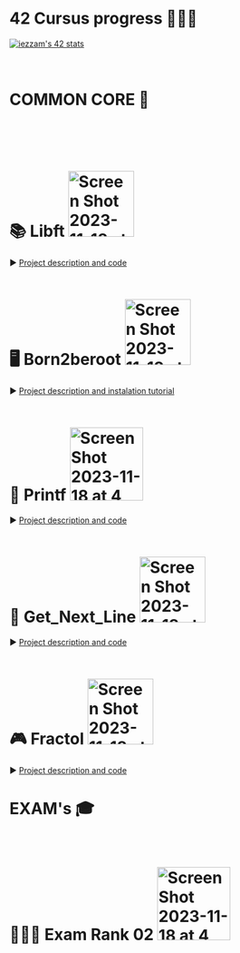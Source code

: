 # 42 Cursus progress 👨🏻‍💻 

<a href="https://github.com/oakoudad/badge42"><img src="https://badge.mediaplus.ma/kettlebells/iezzam" alt="iezzam's 42 stats" /></a>
<br>
<br>
<br>
# COMMON CORE 🧠 
<br>
<br>
<br>

# 📚 Libft <img width="116" alt="Screen Shot 2023-11-18 at 4 49 01 AM" src="https://github.com/gemartin99/42cursus/assets/66915274/c41df0c0-4541-4bac-b929-b7ff4a30b397">

 
► [Project description and code](https://github.com/KanekiEzz/1337_Libft_42 )
<br>
<br>

# 🖥 Born2beroot <img width="116" alt="Screen Shot 2023-11-18 at 4 49 01 AM" src="https://github.com/gemartin99/42cursus/assets/66915274/c41df0c0-4541-4bac-b929-b7ff4a30b397">
► [Project description and instalation tutorial](https://github.com/KanekiEzz/1337_Born2beroot_42 )
<br>
<br>
# 📝 Printf <img width="129" alt="Screen Shot 2023-11-18 at 4 47 13 AM" src="https://github.com/gemartin99/42cursus/assets/66915274/af63455d-c404-4bea-bfe5-cdfd21dcbafe">
► [Project description and code](https://github.com/KanekiEzz/1337_Printf_42)
<br>
<br>
# 📖 Get_Next_Line <img width="116" alt="Screen Shot 2023-11-18 at 4 49 01 AM" src="https://github.com/gemartin99/42cursus/assets/66915274/c41df0c0-4541-4bac-b929-b7ff4a30b397">
► [Project description and code](https://github.com/KanekiEzz/1337_Get_Next_Line_42 )
<br>
<br>
# 🎮 Fractol <img width="116" alt="Screen Shot 2023-11-18 at 4 49 01 AM" src="https://github.com/gemartin99/42cursus/assets/66915274/c41df0c0-4541-4bac-b929-b7ff4a30b397">
► [Project description and code](https://github.com/gemartin99/1337_Fractol_42)
<br>
<!--  
<br>
# 📶 Minitalk <img width="116" alt="Screen Shot 2023-11-18 at 4 49 01 AM" src="https://github.com/gemartin99/42cursus/assets/66915274/c41df0c0-4541-4bac-b929-b7ff4a30b397">
► [Code](https://github.com/gemartin99/Minitalk)
<br>
<br>
# 🔢 Push_swap <img width="116" alt="Screen Shot 2023-11-18 at 4 49 01 AM" src="https://github.com/gemartin99/42cursus/assets/66915274/c41df0c0-4541-4bac-b929-b7ff4a30b397">
► [Project description and code](https://github.com/gemartin99/Push_swap)
<br>
<br>
# 🍴 Philosophers <img width="129" alt="Screen Shot 2023-11-18 at 4 47 13 AM" src="https://github.com/gemartin99/42cursus/assets/66915274/af63455d-c404-4bea-bfe5-cdfd21dcbafe">
► [Project description and code](https://github.com/gemartin99/Philosophers)
<br>
<br>
# 🐚 Minishell <img width="118" alt="Screen Shot 2023-11-18 at 4 50 14 AM" src="https://github.com/gemartin99/42cursus/assets/66915274/c14f2848-1249-4485-84ee-2b68644556d3">

► [Project description and code](https://github.com/gemartin99/minishell)
<br>

# ⚡️ MiniRT <img width="121" alt="Screen Shot 2023-11-18 at 4 49 55 AM" src="https://github.com/gemartin99/42cursus/assets/66915274/c29192d0-a3d2-49ef-866a-a6e0891e4d42">

► [Project description and code](https://github.com/gemartin99/MiniRT)
<br>

# C ➕➕ <img width="129" alt="Screen Shot 2023-11-18 at 4 47 13 AM" src="https://github.com/gemartin99/42cursus/assets/66915274/af63455d-c404-4bea-bfe5-cdfd21dcbafe">
► [Code](https://github.com/gemartin99/CPP00)
<br>

# 🌐 Netpractice <img width="129" alt="Screen Shot 2023-11-18 at 4 47 13 AM" src="https://github.com/gemartin99/42cursus/assets/66915274/af63455d-c404-4bea-bfe5-cdfd21dcbafe">

# 💬 IRC <img width="116" alt="Screen Shot 2023-11-18 at 4 49 01 AM" src="https://github.com/gemartin99/42cursus/assets/66915274/c41df0c0-4541-4bac-b929-b7ff4a30b397">
► [Project description and code](https://github.com/gemartin99/ft_irc)
<br>

# 🐳 Inception <img width="129" alt="Screen Shot 2023-11-18 at 4 47 13 AM" src="https://github.com/gemartin99/42cursus/assets/66915274/af63455d-c404-4bea-bfe5-cdfd21dcbafe">
► [Project description and tutorial](https://github.com/gemartin99/Inception-Tutorial) TUTORIAL WIP 🛠🔜
<br>
# 🏓 Transcendence <img width="116" alt="Screen Shot 2023-11-18 at 4 49 01 AM" src="https://github.com/gemartin99/42cursus/assets/66915274/c41df0c0-4541-4bac-b929-b7ff4a30b397">

► [Code](https://github.com/gemartin99/ft_transcendence)

<br>
-->
# EXAM's 🎓
<br>

# 👨🏻‍🎓 Exam Rank 02 <img width="129" alt="Screen Shot 2023-11-18 at 4 47 13 AM" src="https://github.com/gemartin99/42cursus/assets/66915274/af63455d-c404-4bea-bfe5-cdfd21dcbafe">

<!--  
# 👨🏻‍🎓 Exam Rank 03 <img width="129" alt="Screen Shot 2023-11-18 at 4 47 13 AM" src="https://github.com/gemartin99/42cursus/assets/66915274/af63455d-c404-4bea-bfe5-cdfd21dcbafe">

# 👨🏻‍🎓 Exam Rank 04 <img width="129" alt="Screen Shot 2023-11-18 at 4 47 13 AM" src="https://github.com/gemartin99/42cursus/assets/66915274/af63455d-c404-4bea-bfe5-cdfd21dcbafe">

# 👨🏻‍🎓 Exam Rank 05 <img width="129" alt="Screen Shot 2023-11-18 at 4 47 13 AM" src="https://github.com/gemartin99/42cursus/assets/66915274/af63455d-c404-4bea-bfe5-cdfd21dcbafe">

# 👨🏻‍🎓 Exam Rank 06 <img width="129" alt="Screen Shot 2023-11-18 at 4 47 13 AM" src="https://github.com/gemartin99/42cursus/assets/66915274/af63455d-c404-4bea-bfe5-cdfd21dcbafe">
<br>
# OUT CORE 🌟
<br>
-->
<!--  
# 🛠️ Libasm <img width="129" alt="Screen Shot 2023-11-18 at 4 47 13 AM" src="https://github.com/gemartin99/42cursus/assets/66915274/af63455d-c404-4bea-bfe5-cdfd21dcbafe">
► [Code](https://github.com/gemartin99/Libasm)
-->

<!--  
<br>

# 🦠 Virus Projects
<br>

<details>
<summary> EXPAND </summary>

## 🔑 Stockholm (Cybersecurity Piscine) <img width="129" alt="Screen Shot 2023-11-18 at 4 47 13 AM" src="https://github.com/gemartin99/42cursus/assets/66915274/c41df0c0-4541-4bac-b929-b7ff4a30b397">

► [Project description and code](https://github.com/gemartin99/Stockholm)

<br>

## ⌨️ Tinky-Winkey
► [Code](https://github.com/gemartin99/tinky-winkey) WIP 🛠️

<br>

## 🛡️ Ft_shield <img width="116" alt="Screen Shot 2023-11-18 at 4 49 01 AM" src="https://github.com/gemartin99/42cursus/assets/66915274/c41df0c0-4541-4bac-b929-b7ff4a30b397">
► [Code](https://github.com/jareste/ft_shield)

<br>


## 🪱 Famine
► [Code](https://github.com/jareste/famine) WIP 🛠️

<br>

</details>


# 🚩 CTF Projects
<br>

<details>
<summary> EXPAND </summary>

## ❄️ Snow-crash  <img width="129" alt="Screen Shot 2023-11-18 at 4 47 13 AM" src="https://github.com/gemartin99/42cursus/assets/66915274/af63455d-c404-4bea-bfe5-cdfd21dcbafe">
► [Project description](https://github.com/gemartin99/Snow-Crash)

<br>

## 🕵️ Darkly <img width="116" alt="Screen Shot 2023-11-18 at 4 49 01 AM" src="https://github.com/gemartin99/42cursus/assets/66915274/c41df0c0-4541-4bac-b929-b7ff4a30b397">
► [Project description and tutorial](https://github.com/gemartin99/Darkly-Tutorial)

<br>

## 🌧️ Rainfall (OUT CORE) 
► [Project description](https://github.com/gemartin99/rainfall) WIP 🛠️

<br>

</details>
-->
